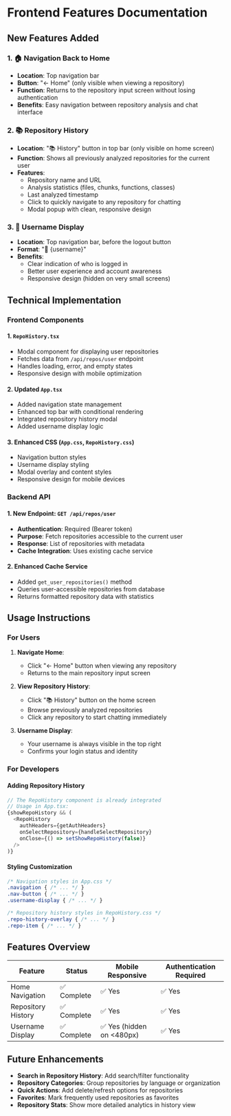 # Frontend Features Documentation

## New Features Added

### 1. 🏠 Navigation Back to Home
- **Location**: Top navigation bar
- **Button**: "← Home" (only visible when viewing a repository)
- **Function**: Returns to the repository input screen without losing authentication
- **Benefits**: Easy navigation between repository analysis and chat interface

### 2. 📚 Repository History
- **Location**: "📚 History" button in top bar (only visible on home screen)
- **Function**: Shows all previously analyzed repositories for the current user
- **Features**:
  - Repository name and URL
  - Analysis statistics (files, chunks, functions, classes)
  - Last analyzed timestamp
  - Click to quickly navigate to any repository for chatting
  - Modal popup with clean, responsive design

### 3. 👤 Username Display
- **Location**: Top navigation bar, before the logout button
- **Format**: "👤 {username}"
- **Benefits**: 
  - Clear indication of who is logged in
  - Better user experience and account awareness
  - Responsive design (hidden on very small screens)

## Technical Implementation

### Frontend Components

#### 1. `RepoHistory.tsx`
- Modal component for displaying user repositories
- Fetches data from `/api/repos/user` endpoint
- Handles loading, error, and empty states
- Responsive design with mobile optimization

#### 2. Updated `App.tsx`
- Added navigation state management
- Enhanced top bar with conditional rendering
- Integrated repository history modal
- Added username display logic

#### 3. Enhanced CSS (`App.css`, `RepoHistory.css`)
- Navigation button styles
- Username display styling
- Modal overlay and content styles
- Responsive design for mobile devices

### Backend API

#### 1. New Endpoint: `GET /api/repos/user`
- **Authentication**: Required (Bearer token)
- **Purpose**: Fetch repositories accessible to the current user
- **Response**: List of repositories with metadata
- **Cache Integration**: Uses existing cache service

#### 2. Enhanced Cache Service
- Added `get_user_repositories()` method
- Queries user-accessible repositories from database
- Returns formatted repository data with statistics

## Usage Instructions

### For Users

1. **Navigate Home**: 
   - Click "← Home" button when viewing any repository
   - Returns to the main repository input screen

2. **View Repository History**:
   - Click "📚 History" button on the home screen
   - Browse previously analyzed repositories
   - Click any repository to start chatting immediately

3. **Username Display**:
   - Your username is always visible in the top right
   - Confirms your login status and identity

### For Developers

#### Adding Repository History
```typescript
// The RepoHistory component is already integrated
// Usage in App.tsx:
{showRepoHistory && (
  <RepoHistory
    authHeaders={getAuthHeaders}
    onSelectRepository={handleSelectRepository}
    onClose={() => setShowRepoHistory(false)}
  />
)}
```

#### Styling Customization
```css
/* Navigation styles in App.css */
.navigation { /* ... */ }
.nav-button { /* ... */ }
.username-display { /* ... */ }

/* Repository history styles in RepoHistory.css */
.repo-history-overlay { /* ... */ }
.repo-item { /* ... */ }
```

## Features Overview

| Feature | Status | Mobile Responsive | Authentication Required |
|---------|--------|-------------------|------------------------|
| Home Navigation | ✅ Complete | ✅ Yes | ✅ Yes |
| Repository History | ✅ Complete | ✅ Yes | ✅ Yes |
| Username Display | ✅ Complete | ✅ Yes (hidden on <480px) | ✅ Yes |

## Future Enhancements

- **Search in Repository History**: Add search/filter functionality
- **Repository Categories**: Group repositories by language or organization
- **Quick Actions**: Add delete/refresh options for repositories
- **Favorites**: Mark frequently used repositories as favorites
- **Repository Stats**: Show more detailed analytics in history view
